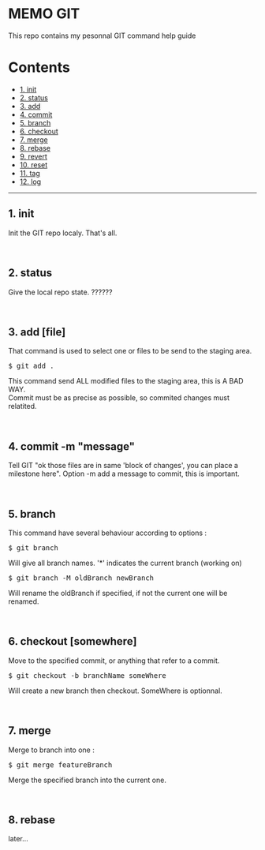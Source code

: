 # MEMO GIT

This repo contains my pesonnal GIT command help guide



Contents
========

 * [1. init](#init)
 * [2. status](#status)
 * [3. add](#add)
 * [4. commit](#commit)
 * [5. branch](#branch)
 * [6. checkout](#checkout)
 * [7. merge](#merge)
 * [8. rebase](#rebase)
 * [9. revert](#revert)
 * [10. reset](#reset)
 * [11. tag](#tag)
 * [12. log](#log)


------------

<a name="init"></a>
## 1. init

Init the GIT repo localy. That's all.


<br />


<a name="status"></a>
## 2. status

Give the local repo state. ?????? 


<br />


<a name="add"></a>
## 3. add [file]

That command is used to select one or files to be send to the staging area.
<pre>
$ git add . 
</pre>
This command send ALL modified files to the staging area, this is A BAD WAY.
<br />
Commit must be as precise as possible, so commited changes must relatited.


<br />


<a name="commit"></a>
## 4. commit -m "message"

Tell GIT "ok those files are in same 'block of changes', you can place a milestone here".
Option -m add a message to commit, this is important.


<br />


<a name="branch"></a>
## 5. branch

This command have several behaviour according to options :
<pre>
$ git branch
</pre>
Will give all branch names. '\*' indicates the current branch (working on)
<br />
<pre>
$ git branch -M oldBranch newBranch
</pre>
Will rename the oldBranch if specified, if not the current one will be renamed.


<br />


<a name="checkout"></a>
## 6. checkout [somewhere]

Move to the specified commit, or anything that refer to a commit.
<pre>
$ git checkout -b branchName someWhere
</pre>
Will create a new branch then checkout. SomeWhere is optionnal.

<br />


<a name="merge"></a>
## 7. merge

Merge to branch into one :
<pre>
$ git merge featureBranch
</pre>
Merge the specified branch into the current one.


<br />


<a name="rebase"></a>
## 8. rebase

later...


